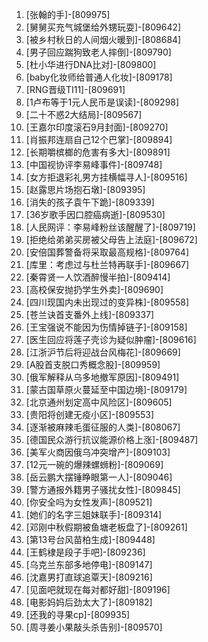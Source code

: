 
1. [张翰的手]-[809975]
1. [舅舅买充气城堡给外甥玩耍]-[809642]
1. [被乡村秋日的人间烟火暖到]-[808684]
1. [男子回应踹狗致老人摔倒]-[809790]
1. [杜小华进行DNA比对]-[809800]
1. [baby化妆师给普通人化妆]-[809178]
1. [RNG晋级TI11]-[809691]
1. [1卢布等于1元人民币是误读]-[809298]
1. [二十不惑2大结局]-[809567]
1. [王嘉尔印度滚石9月封面]-[809270]
1. [肖振邦连扇自己12个巴掌]-[809894]
1. [长期嚼槟榔的危害有多大]-[809891]
1. [中国视协评李易峰事件]-[809748]
1. [女方拒退彩礼男方挂横幅寻人]-[809516]
1. [赵露思片场抱石墩]-[809395]
1. [消失的孩子袁午下跪]-[809339]
1. [36岁歌手因口腔癌病逝]-[809530]
1. [人民网评：李易峰粉丝该醒醒了]-[809719]
1. [拒绝给弟弟买房被父母告上法庭]-[809672]
1. [安倍国葬警备将采取最高规格]-[809764]
1. [库里：考虑过与杜兰特再联手]-[809667]
1. [秦霄贤一人饮酒醉慢半拍]-[809414]
1. [高校保安抛扔学生外卖]-[809690]
1. [四川现国内未出现过的变异株]-[809558]
1. [苍兰诀首支番外上线]-[809337]
1. [王宝强说不能因为伤情掉链子]-[809158]
1. [医生回应将莲子壳诊为疑似肿瘤]-[809616]
1. [江浙沪节后将迎战台风梅花]-[809669]
1. [A股首支脱口秀概念股]-[809959]
1. [俄军解释从乌多地撤军原因]-[809491]
1. [蒙古国草原火蔓延至中国边境]-[809179]
1. [北京通州划定高中风险区]-[809605]
1. [贵阳将创建无疫小区]-[809553]
1. [逐渐被麻辣毛蛋征服的人类]-[808067]
1. [德国民众游行抗议能源价格上涨]-[809487]
1. [美军火商因俄乌冲突增产]-[809103]
1. [12元一碗的爆辣螺蛳粉]-[809069]
1. [岳云鹏大摆锤睁眼第一人]-[809046]
1. [警方通报外籍男子骚扰女性]-[809845]
1. [你安全吗为女性发声]-[809521]
1. [她们的名字三姐妹联手]-[809314]
1. [邓刚中秋假期被鱼塘老板盘了]-[809261]
1. [第13号台风苗柏生成]-[809448]
1. [王鹤棣是段子手吧]-[809236]
1. [乌克兰东部多地停电]-[809147]
1. [沈嘉男打直球追覃天]-[809216]
1. [见面吧就现在每对都好甜]-[809196]
1. [电影妈妈后劲太大了]-[809182]
1. [还我的寻果cp]-[809935]
1. [周寻姜小果敲头杀告别]-[809570]